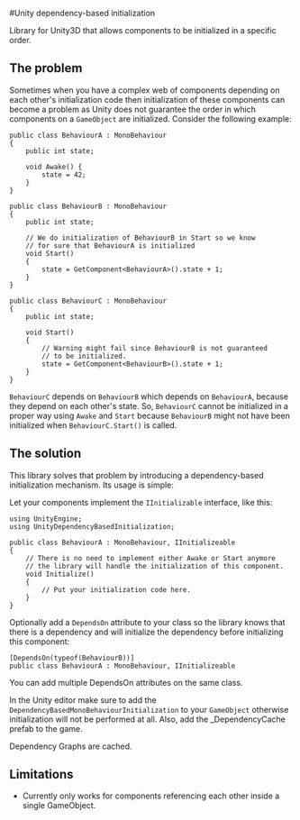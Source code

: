 #Unity dependency-based initialization

Library for Unity3D that allows components to be initialized in a specific order.

## The problem

Sometimes when you have a complex web of components depending on each other's initialization code then initialization of these components can become a problem as Unity does not guarantee the order in which components on a `GameObject` are initialized. Consider the following example:

    public class BehaviourA : MonoBehaviour 
    {
        public int state;

        void Awake() {
            state = 42;
        }
    }

    public class BehaviourB : MonoBehaviour 
    {
        public int state;

        // We do initialization of BehaviourB in Start so we know 
        // for sure that BehaviourA is initialized
        void Start() 
        {
            state = GetComponent<BehaviourA>().state + 1;
        }
    }

    public class BehaviourC : MonoBehaviour 
    {
        public int state;

        void Start() 
        {
            // Warning might fail since BehaviourB is not guaranteed 
            // to be initialized.
            state = GetComponent<BehaviourB>().state + 1;
        }
    }

`BehaviourC` depends on `BehaviourB` which depends on `BehaviourA`, because they depend on each other's state. So, `BehaviourC` cannot be initialized in a proper way using `Awake` and `Start` because `BehaviourB` might not have been initialized when `BehaviourC.Start()` is called.

## The solution

This library solves that problem by introducing a dependency-based initialization mechanism. Its usage is simple:

Let your components implement the `IInitializable` interface, like this:

    using UnityEngine;
    using UnityDependencyBasedInitialization;

    public class BehaviourA : MonoBehaviour, IInitializeable 
    {
        // There is no need to implement either Awake or Start anymore
        // the library will handle the initialization of this component.
        void Initialize()
        {
            // Put your initialization code here.
        }
    }

Optionally add a `DependsOn` attribute to your class so the library knows that there is a dependency and will initialize the dependency before initializing this component:

    [DependsOn(typeof(BehaviourB))]
    public class BehaviourA : MonoBehaviour, IInitializeable 

You can add multiple DependsOn attributes on the same class.

In the Unity editor make sure to add the `DependencyBasedMonoBehaviourInitialization` to your `GameObject` otherwise initialization will not be performed at all. Also, add the _DependencyCache prefab to the game.

Dependency Graphs are cached.

## Limitations

 - Currently only works for components referencing each other inside a single GameObject.

